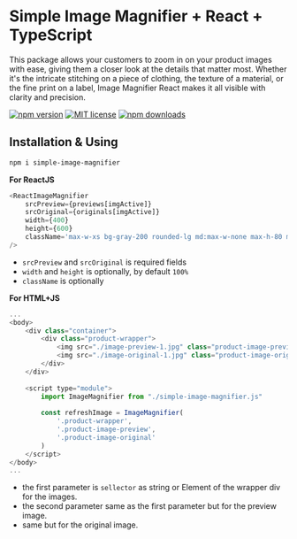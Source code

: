 # Simple Image Magnifier + React + TypeScript

This package allows your customers to zoom in on your product images with ease, giving them a closer look at the details that matter most. Whether it's the intricate stitching on a piece of clothing, the texture of a material, or the fine print on a label, Image Magnifier React makes it all visible with clarity and precision.

[![npm version](https://img.shields.io/npm/v/simple-image-magnifier.svg?style=flat)](https://www.npmjs.com/package/simple-image-magnifier "View this project on npm") [![MIT license](https://img.shields.io/badge/license-MIT-brightgreen.svg)](http://opensource.org/licenses/MIT) [![npm downloads](https://img.shields.io/npm/dm/simple-image-magnifier.svg?style=flat-square)](https://www.npmjs.com/package/simple-image-magnifier)

## Installation & Using

```bash
npm i simple-image-magnifier
```

**For ReactJS**
```js
<ReactImageMagnifier
    srcPreview={previews[imgActive]}
    srcOriginal={originals[imgActive]}
    width={400}
    height={600}
    className='max-w-xs bg-gray-200 rounded-lg md:max-w-none max-h-80 md:max-h-none'
/>
```
- `srcPreview` and `srcOriginal` is required fields
- `width` and `height` is optionally, by default `100%`
- `className` is optionally

**For HTML+JS**
```js
...
<body>
    <div class="container">
        <div class="product-wrapper">
            <img src="./image-preview-1.jpg" class="product-image-preview" alt='' />
            <img src="./image-original-1.jpg" class="product-image-original" alt='' />
        </div>
    </div>
    
    <script type="module">
        import ImageMagnifier from "./simple-image-magnifier.js"
        
        const refreshImage = ImageMagnifier(
            '.product-wrapper',
            '.product-image-preview',
            '.product-image-original'
        )
    </script>
</body>
...
```
- the first parameter is `sellector` as string or Element of the wrapper div for the images.
- the second parameter same as the first parameter but for the preview image.
- same but for the original image.
